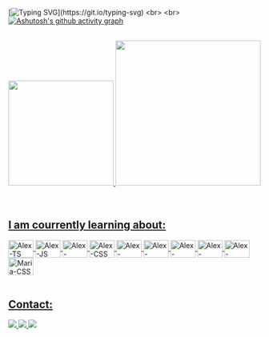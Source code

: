 [![Typing SVG](https://readme-typing-svg.demolab.com?font=Fira+Code&pause=1000&center=true&vCenter=falso&repeat=verdadeiro&random=falso&width=435&lines=Welcome!;Hey+everyone!+I+am+Alex+Junior+;I+am+18+years+old;A+Front-End+Developer!)](https://git.io/typing-svg)
<br>
<br>
[![Ashutosh's github activity graph](https://github-readme-activity-graph.vercel.app/graph?username=AlexjrFS&bg_color=transparent&color=e6e6e6&line=0581f5&point=1a1aff&area=true&hide_border=true)](https://github.com/ashutosh00710/github-readme-activity-graph)
<br>
  <br>
 <div align="center">
  <a href = "https://github.com/AlexjrFS">
  <img height="210em" src="https://github-readme-stats.vercel.app/api?username=AlexjrFS&show_icons=true&theme=dracula&include_all_commits=true&count_private=true"/>
  <img height="290em" width="290rem" src="https://github-readme-stats.vercel.app/api/top-langs/?username=AlexjrFS&layout-compact&langs_count=16&theme=dracula"/>
</div>

  <br>
  <br>
   <h2>I am courrently learning about: </h2>  
<div > 
  <img align = "center" alt="Alex-TS" height="35" width="50" src="https://cdn.jsdelivr.net/gh/devicons/devicon/icons/typescript/typescript-plain.svg" />
  <img align = "center" alt="Alex-JS" height="35" width="50" src="https://cdn.jsdelivr.net/gh/devicons/devicon/icons/javascript/javascript-plain.svg"/>
  <img align = "center" alt="Alex-HTML" height="35" width="50" src="https://cdn.jsdelivr.net/gh/devicons/devicon/icons/html5/html5-original.svg" />
  <img align = "center" alt="Alex-CSS" height="35" width="50" src="https://cdn.jsdelivr.net/gh/devicons/devicon/icons/css3/css3-plain.svg" />
  <img align = "center" alt="Alex-TAILWIND" height="35" width="50" src="https://cdn.jsdelivr.net/gh/devicons/devicon/icons/tailwindcss/tailwindcss-plain.svg" />
  <img align = "center" alt="Alex-BOOTSTRAP" height="35" width="50" src="https://cdn.jsdelivr.net/gh/devicons/devicon/icons/bootstrap/bootstrap-original.svg" />
  <img align = "center" alt="Alex-REACT" height="35" width="50" src="https://cdn.jsdelivr.net/gh/devicons/devicon/icons/react/react-original.svg" />
  <img align = "center" alt="Alex-MYSQL" height="35" width="50" src="https://cdn.jsdelivr.net/gh/devicons/devicon/icons/mysql/mysql-original.svg" />       
  <img align = "center" alt="Alex-FIGMA" height="35" width="50" src="https://cdn.jsdelivr.net/gh/devicons/devicon/icons/figma/figma-original.svg"" />
  <img align = "center" alt="Maria-CSS" height="35" width="50" src="https://cdn-icons-png.flaticon.com/512/226/226777.png" />
</div>
<br>
<h2>Contact:</h2>
<div>
    <a href="mailto:afortunatosacramento@gmail.com"><img src="https://img.shields.io/badge/Gmail-D14836?style=for-the-badge&logo=gmail&logoColor=white" target="_blanck">
    <a href="https://www.linkedin.com/in/alex-junior08122223/"><img src="https://img.shields.io/badge/LinkedIn-0077B5?style=for-the-badge&logo=linkedin&logoColor=white" target="_blanck">
    <a href="https://www.instagram.com/_.alexx12_"><img src="https://img.shields.io/badge/Instagram-0077B5?style=for-the-badge&logo=instagram&logoColor=white" target="-blanck"></a>
  </div>
<!---
AlexjrFS/AlexjrFS is a ✨ special ✨ repository because its `README.md` (this file) appears on your GitHub profile.
You can click the Preview link to take a look at your changes.
--->
